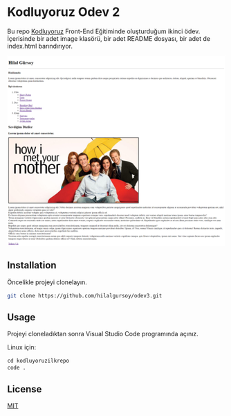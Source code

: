 # Kodluyoruz Odev 2
Bu repo [Kodluyoruz]("https://kodluyoruz.org") Front-End Eğitiminde oluşturduğum ikinci ödev. İçerisinde bir adet image klasörü, bir adet README dosyası, bir adet de index.html barındırıyor.

![odev gorsel](https://github.com/hilalgursoy/odev2/blob/master/image/odev2.png)

## Installation
Öncelikle projeyi clonelayın.
```bash
git clone https://github.com/hilalgursoy/odev3.git
```

## Usage

Projeyi cloneladıktan sonra Visual Studio Code programında açınız.

Linux için:
```linux
cd kodluyoruzilkrepo 
code .
```

## License

[MIT](https://choosealicense.com/licenses/mit/)